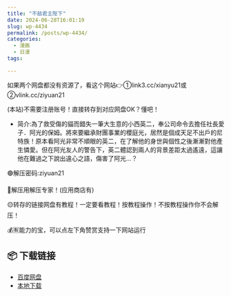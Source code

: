 ```yaml
---
title: "不敌君主陛下"
date: 2024-06-28T16:01:19
slug: wp-4434
permalink: /posts/wp-4434/
categories:
  - 漫画
  - 日漫
tags:

---
```


如果两个网盘都没有资源了，看这个网站👉①link3.cc/xianyu21或②vlink.cc/ziyuan21

(本站)不需要注册账号！直接转存到对应网盘OK？懂吧！

*   简介:為了救受傷的貓而錯失一筆大生意的小西英二，奉公司命令去擔任社長愛子．阿光的保姆。將來要繼承財團事業的櫻庭光，居然是個成天足不出戶的尼特族！原本看阿光非常不順眼的英二，在了解他的身世與個性之後漸漸對他產生憐愛。但在阿光友人的警告下，英二體認到兩人的背景差距太過遙遠，這讓他在難過之下說出違心之語，傷害了阿光…？

🟢解压密码:ziyuan21

🔵解压用解压专家！(应用商店有)

🟡转存的链接网盘有教程！一定要看教程！按教程操作！不按教程操作你不会解压！

💰🈶能力的宝，可以点左下角赞赏支持一下网站运行

## 📦 下载链接
- [百度网盘](https://blziyuan21.com/pay-download/4434?key=aea1e27658&down_id=0)
- [本地下载](https://blziyuan21.com/pay-download/4434?key=aea1e27658&down_id=1)

